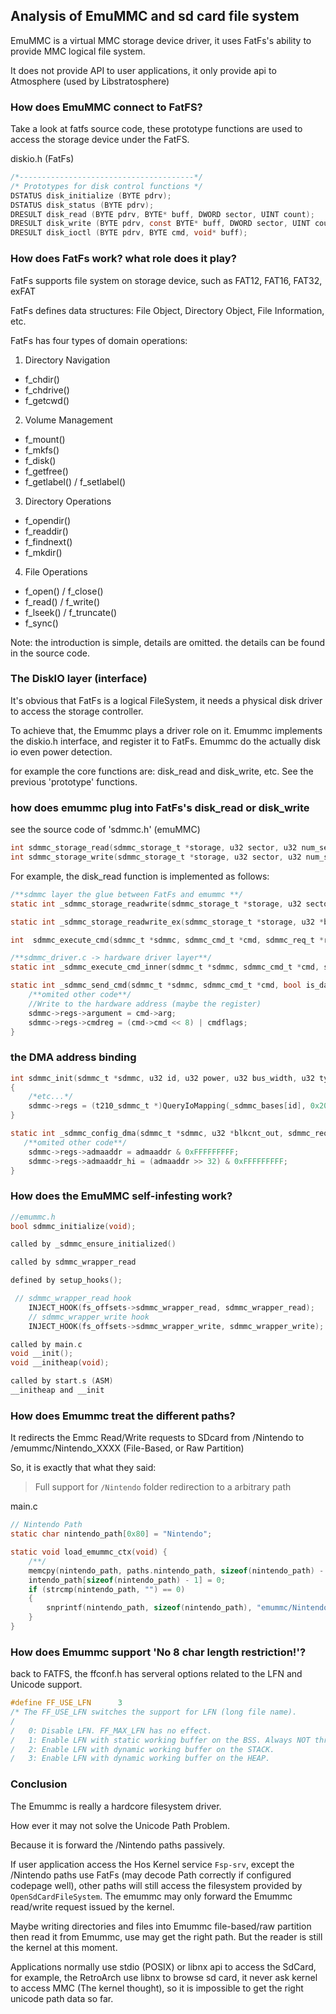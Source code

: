 ## Analysis of EmuMMC and sd card file system

EmuMMC is a virtual MMC storage device driver, it uses FatFs's ability to provide MMC logical file system.

It does not provide API to user applications, it only provide api to Atmosphere (used by Libstratosphere)

### How does EmuMMC connect to FatFS?

Take a look at fatfs source code, these prototype functions are used to access the storage device under the FatFS.

diskio.h (FatFs)
```c
/*---------------------------------------*/
/* Prototypes for disk control functions */
DSTATUS disk_initialize (BYTE pdrv);
DSTATUS disk_status (BYTE pdrv);
DRESULT disk_read (BYTE pdrv, BYTE* buff, DWORD sector, UINT count);
DRESULT disk_write (BYTE pdrv, const BYTE* buff, DWORD sector, UINT count);
DRESULT disk_ioctl (BYTE pdrv, BYTE cmd, void* buff);
```

### How does FatFs work? what role does it play?

FatFs supports file system on storage device, such as FAT12, FAT16, FAT32, exFAT

FatFs defines data structures: File Object, Directory Object, File Information, etc.

FatFs has four types of domain operations:
1. Directory Navigation
  - f_chdir() 
  - f_chdrive()
  - f_getcwd()
2. Volume Management
  - f_mount()
  - f_mkfs()
  - f_disk()
  - f_getfree()
  - f_getlabel() / f_setlabel()
3. Directory Operations  
  - f_opendir()
  - f_readdir()
  - f_findnext()
  - f_mkdir()
4. File Operations
  - f_open() / f_close()
  - f_read() / f_write()
  - f_lseek() / f_truncate()
  - f_sync()

Note: the introduction is simple, details are omitted. the details can be found in the source code.

### The DiskIO layer (interface)
It's obvious that FatFs is a logical FileSystem, it needs a physical disk driver to access the storage controller.

To achieve that, the Emummc plays a driver role on it. Emummc implements the diskio.h interface, and register it to FatFs. Emummc do the actually disk io even power detection.

for example the core functions are: disk_read and disk_write, etc. See the previous 'prototype' functions.

### how does emummc plug into FatFs's disk_read or disk_write

see the source code of 'sdmmc.h' (emuMMC)
```c
int sdmmc_storage_read(sdmmc_storage_t *storage, u32 sector, u32 num_sectors, void *buf);
int sdmmc_storage_write(sdmmc_storage_t *storage, u32 sector, u32 num_sectors, void *buf);
```
For example, the disk_read function is implemented as follows:
```c
/**sdmmc layer the glue between FatFs and emummc **/
static int _sdmmc_storage_readwrite(sdmmc_storage_t *storage, u32 sector, u32 num_sectors, void *buf, u32 is_write)

static int _sdmmc_storage_readwrite_ex(sdmmc_storage_t *storage, u32 *blkcnt_out, u32 sector, u32 num_sectors, void *buf, u32 is_write)

int  sdmmc_execute_cmd(sdmmc_t *sdmmc, sdmmc_cmd_t *cmd, sdmmc_req_t *req, u32 *blkcnt_out);

/**sdmmc_driver.c -> hardware driver layer**/
static int _sdmmc_execute_cmd_inner(sdmmc_t *sdmmc, sdmmc_cmd_t *cmd, sdmmc_req_t *req, u32 *blkcnt_out);

static int _sdmmc_send_cmd(sdmmc_t *sdmmc, sdmmc_cmd_t *cmd, bool is_data_present) {
    /**omited other code**/
    //Write to the hardware address (maybe the register)
    sdmmc->regs->argument = cmd->arg;
	sdmmc->regs->cmdreg = (cmd->cmd << 8) | cmdflags;
}
```

### the DMA address binding 

```c
int sdmmc_init(sdmmc_t *sdmmc, u32 id, u32 power, u32 bus_width, u32 type, int powersave_enable)
{
    /*etc...*/
	sdmmc->regs = (t210_sdmmc_t *)QueryIoMapping(_sdmmc_bases[id], 0x200);
}

static int _sdmmc_config_dma(sdmmc_t *sdmmc, u32 *blkcnt_out, sdmmc_req_t *req) {
   /**omited other code**/
    sdmmc->regs->admaaddr = admaaddr & 0xFFFFFFFFF;
    sdmmc->regs->admaaddr_hi = (admaaddr >> 32) & 0xFFFFFFFFF;
}
```

### How does the EmuMMC self-infesting work?
```c
//emummc.h
bool sdmmc_initialize(void);

called by _sdmmc_ensure_initialized()

called by sdmmc_wrapper_read

defined by setup_hooks();

 // sdmmc_wrapper_read hook
    INJECT_HOOK(fs_offsets->sdmmc_wrapper_read, sdmmc_wrapper_read);
    // sdmmc_wrapper_write hook
    INJECT_HOOK(fs_offsets->sdmmc_wrapper_write, sdmmc_wrapper_write);

called by main.c
void __init();
void __initheap(void);

called by start.s (ASM)
__initheap and __init
```

### How does Emummc treat the different paths?

It redirects the Emmc Read/Write requests to SDcard from /Nintendo to /emummc/Nintendo_XXXX (File-Based, or Raw Partition)

So, it is exactly that what they said:
> Full support for `/Nintendo` folder redirection to a arbitrary path 

main.c
```c
// Nintendo Path
static char nintendo_path[0x80] = "Nintendo";

static void load_emummc_ctx(void) {
    /**/
    memcpy(nintendo_path, paths.nintendo_path, sizeof(nintendo_path) - 1);
    intendo_path[sizeof(nintendo_path) - 1] = 0;
    if (strcmp(nintendo_path, "") == 0)
    {
        snprintf(nintendo_path, sizeof(nintendo_path), "emummc/Nintendo_%04x", emuMMC_ctx.id);
    }
}

```

### How does Emummc support 'No 8 char length restriction!'?
back to FATFS, the ffconf.h has serveral options related to the LFN and Unicode support.

```c
#define FF_USE_LFN		3
/* The FF_USE_LFN switches the support for LFN (long file name).
/
/   0: Disable LFN. FF_MAX_LFN has no effect.
/   1: Enable LFN with static working buffer on the BSS. Always NOT thread-safe.
/   2: Enable LFN with dynamic working buffer on the STACK.
/   3: Enable LFN with dynamic working buffer on the HEAP.
```

### Conclusion
The Emummc is really a hardcore filesystem driver. 

How ever it may not solve the Unicode Path Problem.

Because it is forward the /Nintendo paths passively. 

If user application access the Hos Kernel service `Fsp-srv`, except the /Nintendo paths use FatFs (may decode Path correctly if configured codepage well), other paths will still access the filesystem provided by `OpenSdCardFileSystem`. The emummc may only forward the Emummc read/write request issued by the kernel. 

Maybe writing directories and files into Emummc file-based/raw partition then read it from Emummc, use may get the right path.
But the reader is still the kernel at this moment.

Applications normally use stdio (POSIX) or libnx api to access the SdCard, for example, the RetroArch use libnx to browse sd card, it never ask kernel to access MMC (The kernel thought), so it is impossible to get the right unicode path data so far.